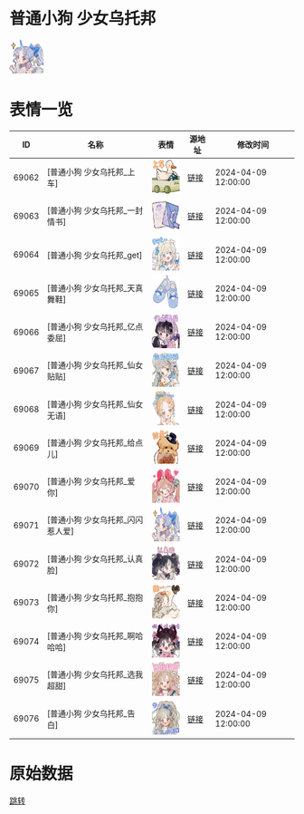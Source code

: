 # 普通小狗 少女乌托邦

<img src="./cover.png" height="60" alt="cover" />

# 表情一览

|ID|名称|表情|源地址|修改时间|
|----|----|----|----|----|
|69062|[普通小狗 少女乌托邦_上车]|<img src="./pic/069062_%5B普通小狗 少女乌托邦_上车%5D.png" height="60" alt="上车"/>|[链接](https://i0.hdslb.com/bfs/garb/cb4c3f08a5165dd36f8dec8c90e6ab5652c93d87.png)|2024-04-09 12:00:00|
|69063|[普通小狗 少女乌托邦_一封情书]|<img src="./pic/069063_%5B普通小狗 少女乌托邦_一封情书%5D.png" height="60" alt="一封情书"/>|[链接](https://i0.hdslb.com/bfs/garb/07168bec946be1452663fb80b772dc26a06712e7.png)|2024-04-09 12:00:00|
|69064|[普通小狗 少女乌托邦_get]|<img src="./pic/069064_%5B普通小狗 少女乌托邦_get%5D.png" height="60" alt="get"/>|[链接](https://i0.hdslb.com/bfs/garb/c79228b60b98bd6e29a5a9a48e562deb6dba962b.png)|2024-04-09 12:00:00|
|69065|[普通小狗 少女乌托邦_天真舞鞋]|<img src="./pic/069065_%5B普通小狗 少女乌托邦_天真舞鞋%5D.png" height="60" alt="天真舞鞋"/>|[链接](https://i0.hdslb.com/bfs/garb/6049c72099957b95cd39fa7db55bbaf4b5706b1e.png)|2024-04-09 12:00:00|
|69066|[普通小狗 少女乌托邦_亿点委屈]|<img src="./pic/069066_%5B普通小狗 少女乌托邦_亿点委屈%5D.png" height="60" alt="亿点委屈"/>|[链接](https://i0.hdslb.com/bfs/garb/9dcd7ad38a7c59b6f22ea3e0e7ce00a2e665e105.png)|2024-04-09 12:00:00|
|69067|[普通小狗 少女乌托邦_仙女贴贴]|<img src="./pic/069067_%5B普通小狗 少女乌托邦_仙女贴贴%5D.png" height="60" alt="仙女贴贴"/>|[链接](https://i0.hdslb.com/bfs/garb/bd8c6bb09ceaf4398952b8e90fe5649ad14e819e.png)|2024-04-09 12:00:00|
|69068|[普通小狗 少女乌托邦_仙女无语]|<img src="./pic/069068_%5B普通小狗 少女乌托邦_仙女无语%5D.png" height="60" alt="仙女无语"/>|[链接](https://i0.hdslb.com/bfs/garb/e4d0e1f33697b6f648aef4b1ce32d5229e06dc58.png)|2024-04-09 12:00:00|
|69069|[普通小狗 少女乌托邦_给点儿]|<img src="./pic/069069_%5B普通小狗 少女乌托邦_给点儿%5D.png" height="60" alt="给点儿"/>|[链接](https://i0.hdslb.com/bfs/garb/3b38be3e7dd7f96d855e9ae25992053430aa3021.png)|2024-04-09 12:00:00|
|69070|[普通小狗 少女乌托邦_爱你]|<img src="./pic/069070_%5B普通小狗 少女乌托邦_爱你%5D.png" height="60" alt="爱你"/>|[链接](https://i0.hdslb.com/bfs/garb/cab4c3e0f1246b6a057a8fa05ee72ea3154e6a5a.png)|2024-04-09 12:00:00|
|69071|[普通小狗 少女乌托邦_闪闪惹人爱]|<img src="./pic/069071_%5B普通小狗 少女乌托邦_闪闪惹人爱%5D.png" height="60" alt="闪闪惹人爱"/>|[链接](https://i0.hdslb.com/bfs/garb/f97a93f4ba26df7da3ad4f55f1d683e78591eb44.png)|2024-04-09 12:00:00|
|69072|[普通小狗 少女乌托邦_认真脸]|<img src="./pic/069072_%5B普通小狗 少女乌托邦_认真脸%5D.png" height="60" alt="认真脸"/>|[链接](https://i0.hdslb.com/bfs/garb/e087a9327bafa2bc57908eb7c8c83b601e3e8eb8.png)|2024-04-09 12:00:00|
|69073|[普通小狗 少女乌托邦_抱抱你]|<img src="./pic/069073_%5B普通小狗 少女乌托邦_抱抱你%5D.png" height="60" alt="抱抱你"/>|[链接](https://i0.hdslb.com/bfs/garb/a06477f1d2532c7178578367c658b0fcd2616c2e.png)|2024-04-09 12:00:00|
|69074|[普通小狗 少女乌托邦_啊哈哈哈]|<img src="./pic/069074_%5B普通小狗 少女乌托邦_啊哈哈哈%5D.png" height="60" alt="啊哈哈哈"/>|[链接](https://i0.hdslb.com/bfs/garb/be39e730c02e1b00d174cd54b63b567fe034b353.png)|2024-04-09 12:00:00|
|69075|[普通小狗 少女乌托邦_选我超甜]|<img src="./pic/069075_%5B普通小狗 少女乌托邦_选我超甜%5D.png" height="60" alt="选我超甜"/>|[链接](https://i0.hdslb.com/bfs/garb/aab9d1f28ce4dc21cb3d82a710dbb8f404708ec8.png)|2024-04-09 12:00:00|
|69076|[普通小狗 少女乌托邦_告白]|<img src="./pic/069076_%5B普通小狗 少女乌托邦_告白%5D.png" height="60" alt="告白"/>|[链接](https://i0.hdslb.com/bfs/garb/02880f7dd662fab4275d739b772986666faac7e6.png)|2024-04-09 12:00:00|

# 原始数据

[跳转](./raw.json)

